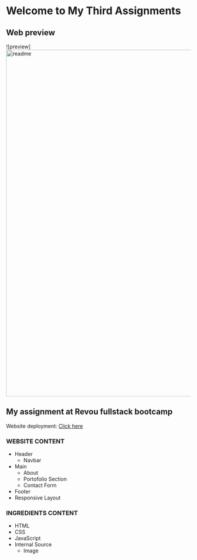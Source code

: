 # Welcome to My Third Assignments

## Web preview
![preview]<img width="943" alt="readme" src="https://github.com/RevoU-FSSE-2/week-3-fadli131/assets/109584701/b80c7f0a-a0d4-4fae-8766-a4642b6ee985">

## My assignment at Revou fullstack bootcamp
Website deployment: [Click here](https://glittering-toffee-d230e8.netlify.app/)
### WEBSITE CONTENT 
- Header
  - Navbar
- Main
  - About
  - Portofolio Section
  - Contact Form
- Footer
- Responsive Layout

### INGREDIENTS CONTENT
- HTML
- CSS
- JavaScript
- Internal Source
  - Image